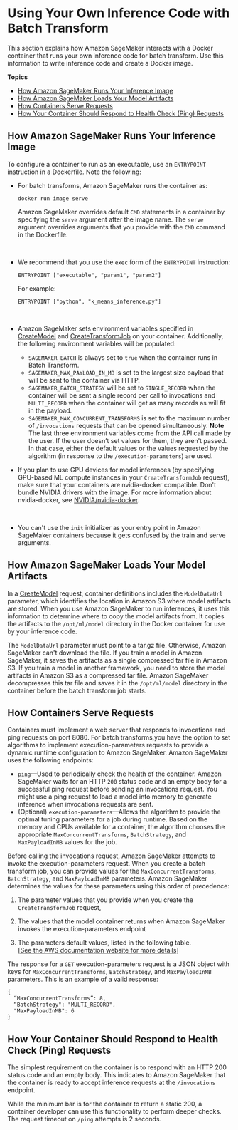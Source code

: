 # Using Your Own Inference Code with Batch Transform<a name="your-algorithms-batch-code"></a>

This section explains how Amazon SageMaker interacts with a Docker container that runs your own inference code for batch transform\. Use this information to write inference code and create a Docker image\. 

**Topics**
+ [How Amazon SageMaker Runs Your Inference Image](#your-algorithms-batch-code-run-image)
+ [How Amazon SageMaker Loads Your Model Artifacts](#your-algorithms-batch-code-load-artifacts)
+ [How Containers Serve Requests](#your-algorithms-batch-code-how-containe-serves-requests)
+ [How Your Container Should Respond to Health Check \(Ping\) Requests](#your-algorithms-batch-algo-ping-requests)

## How Amazon SageMaker Runs Your Inference Image<a name="your-algorithms-batch-code-run-image"></a>

To configure a container to run as an executable, use an `ENTRYPOINT` instruction in a Dockerfile\. Note the following: 
+ For batch transforms, Amazon SageMaker runs the container as:

  ```
  docker run image serve
  ```

  Amazon SageMaker overrides default `CMD` statements in a container by specifying the `serve` argument after the image name\. The `serve` argument overrides arguments that you provide with the `CMD` command in the Dockerfile\.

   
+ We recommend that you use the `exec` form of the `ENTRYPOINT` instruction:

  ```
  ENTRYPOINT ["executable", "param1", "param2"]
  ```

  For example:

  ```
  ENTRYPOINT ["python", "k_means_inference.py"]
  ```

   
+ Amazon SageMaker sets environment variables specified in [CreateModel](API_CreateModel.md) and [CreateTransformJob](API_CreateTransformJob.md) on your container\. Additionally, the following environment variables will be populated:
  + `SAGEMAKER_BATCH` is always set to `true` when the container runs in Batch Transform\.
  + `SAGEMAKER_MAX_PAYLOAD_IN_MB` is set to the largest size payload that will be sent to the container via HTTP\.
  + `SAGEMAKER_BATCH_STRATEGY` will be set to `SINGLE_RECORD` when the container will be sent a single record per call to invocations and `MULTI_RECORD` when the container will get as many records as will fit in the payload\.
  + `SAGEMAKER_MAX_CONCURRENT_TRANSFORMS` is set to the maximum number of `/invocations` requests that can be opened simultaneously\.
**Note**  
The last three environment variables come from the API call made by the user\. If the user doesn’t set values for them, they aren't passed\. In that case, either the default values or the values requested by the algorithm \(in response to the `/execution-parameters`\) are used\.
+ If you plan to use GPU devices for model inferences \(by specifying GPU\-based ML compute instances in your `CreateTransformJob` request\), make sure that your containers are nvidia\-docker compatible\. Don't bundle NVIDIA drivers with the image\. For more information about nvidia\-docker, see [NVIDIA/nvidia\-docker](https://github.com/NVIDIA/nvidia-docker)\. 

   
+ You can't use the `init` initializer as your entry point in Amazon SageMaker containers because it gets confused by the train and serve arguments\.

## How Amazon SageMaker Loads Your Model Artifacts<a name="your-algorithms-batch-code-load-artifacts"></a>

In a [CreateModel](API_CreateModel.md) request, container definitions includes the `ModelDataUrl` parameter, which identifies the location in Amazon S3 where model artifacts are stored\. When you use Amazon SageMaker to run inferences, it uses this information to determine where to copy the model artifacts from\. It copies the artifacts to the `/opt/ml/model` directory in the Docker container for use by your inference code\.

The `ModelDataUrl` parameter must point to a tar\.gz file\. Otherwise, Amazon SageMaker can't download the file\. If you train a model in Amazon SageMaker, it saves the artifacts as a single compressed tar file in Amazon S3\. If you train a model in another framework, you need to store the model artifacts in Amazon S3 as a compressed tar file\. Amazon SageMaker decompresses this tar file and saves it in the `/opt/ml/model` directory in the container before the batch transform job starts\. 

## How Containers Serve Requests<a name="your-algorithms-batch-code-how-containe-serves-requests"></a>

Containers must implement a web server that responds to invocations and ping requests on port 8080\. For batch transforms,you have the option to set algorithms to implement execution\-parameters requests to provide a dynamic runtime configuration to Amazon SageMaker\. Amazon SageMaker uses the following endpoints: 
+ `ping`—Used to periodically check the health of the container\. Amazon SageMaker waits for an HTTP `200` status code and an empty body for a successful ping request before sending an invocations request\. You might use a ping request to load a model into memory to generate inference when invocations requests are sent\.
+ \(Optional\) `execution-parameters`—Allows the algorithm to provide the optimal tuning parameters for a job during runtime\. Based on the memory and CPUs available for a container, the algorithm chooses the appropriate `MaxConcurrentTransforms`, `BatchStrategy`, and `MaxPayloadInMB` values for the job\.

Before calling the invocations request, Amazon SageMaker attempts to invoke the execution\-parameters request\. When you create a batch transform job, you can provide values for the `MaxConcurrentTransforms`, `BatchStrategy`, and `MaxPayloadInMB` parameters\. Amazon SageMaker determines the values for these parameters using this order of precedence:

1. The parameter values that you provide when you create the `CreateTransformJob` request,

1. The values that the model container returns when Amazon SageMaker invokes the execution\-parameters endpoint

1. The parameters default values, listed in the following table\.    
[\[See the AWS documentation website for more details\]](http://docs.aws.amazon.com/sagemaker/latest/dg/your-algorithms-batch-code.html)

The response for a `GET` execution\-parameters request is a JSON object with keys for `MaxConcurrentTransforms`, `BatchStrategy`, and `MaxPayloadInMB` parameters\. This is an example of a valid response:

```
{
  “MaxConcurrentTransforms”: 8,
  “BatchStrategy": "MULTI_RECORD",
  "MaxPayloadInMB": 6
}
```

## How Your Container Should Respond to Health Check \(Ping\) Requests<a name="your-algorithms-batch-algo-ping-requests"></a>

The simplest requirement on the container is to respond with an HTTP 200 status code and an empty body\. This indicates to Amazon SageMaker that the container is ready to accept inference requests at the `/invocations` endpoint\.

While the minimum bar is for the container to return a static 200, a container developer can use this functionality to perform deeper checks\. The request timeout on `/ping` attempts is 2 seconds\.